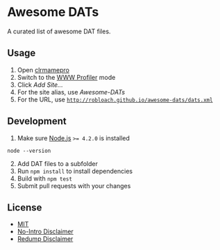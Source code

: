 # Awesome DATs

A curated list of awesome DAT files.

## Usage

1. Open [clrmamepro](http://mamedev.emulab.it/clrmamepro/)
2. Switch to the [WWW Profiler](http://mamedev.emulab.it/clrmamepro/docs/wwwprofiler.txt) mode
3. Click *Add Site...*
4. For the site alias, use *Awesome-DATs*
5. For the URL, use [`http://robloach.github.io/awesome-dats/dats.xml`](http://robloach.github.io/awesome-dats/dats.xml)

## Development

1. Make sure [Node.js](https://nodejs.org/en/) `>= 4.2.0` is installed
  ```
  node --version
  ```
2. Add DAT files to a subfolder
3. Run `npm install` to install dependencies
4. Build with `npm test`
5. Submit pull requests with your changes

## License

- [MIT](LICENSE.md)
- [No-Intro Disclaimer](http://www.no-intro.org/disclaimer.htm)
- [Redump Disclaimer](http://wiki.redump.org/index.php?title=Redump.org:_Disclaimer)
